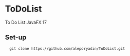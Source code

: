 # ToDoList
To Do List
JavaFX 17

## Set-up

```
  git clone https://github.com/aleporyadin/ToDoList.git
```
